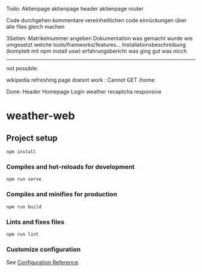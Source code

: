 Todo:
Aktienpage
aktienpage header
aktienpage router

Code durchgehen kommentare vereinheitlichen
code einrückungen über alle  files  gleich machen

3Seiten:
    Matrikelnummer angeben
    Dokumentation was gemacht wurde wie umgesetzt welche tools/framworks/features... 
    Installationsbeschreibung (komplett mit npm install usw)
    erfahrungsbericht was ging gut was nicch

________________________________________________________
not possible:

wikipedia
refreshing page doesnt work : Cannot GET /home

Done:
    Header
    Homepage
    Login
    weather
    recaptcha
    responsive

# weather-web

## Project setup
```
npm install
```

### Compiles and hot-reloads for development
```
npm run serve
```

### Compiles and minifies for production
```
npm run build
```

### Lints and fixes files
```
npm run lint
```

### Customize configuration
See [Configuration Reference](https://cli.vuejs.org/config/).
